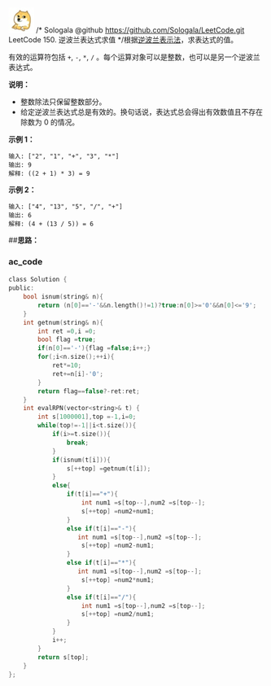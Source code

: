 ![](https://github.com/Sologala/SomeThings/blob/master/face.jpg?raw=true)
/*
    Sologala   @github    https://github.com/Sologala/LeetCode.git
    LeetCode   150. 逆波兰表达式求值
*/根据[逆波兰表示法](https://baike.baidu.com/item/%E9%80%86%E6%B3%A2%E5%85%B0%E5%BC%8F/128437)，求表达式的值。

有效的运算符包括 `+`, `-`, `*`, `/` 。每个运算对象可以是整数，也可以是另一个逆波兰表达式。

**说明：**

- 整数除法只保留整数部分。
- 给定逆波兰表达式总是有效的。换句话说，表达式总会得出有效数值且不存在除数为 0 的情况。

**示例 1：**

```
输入: ["2", "1", "+", "3", "*"]
输出: 9
解释: ((2 + 1) * 3) = 9
```

**示例 2：**

```
输入: ["4", "13", "5", "/", "+"]
输出: 6
解释: (4 + (13 / 5)) = 6
```

##**思路：**

### **ac_code**

```c
class Solution {
public:
    bool isnum(string& n){
        return (n[0]=='-'&&n.length()!=1)?true:n[0]>='0'&&n[0]<='9';
    }
    int getnum(string& n){
        int ret =0,i =0;
        bool flag =true;
        if(n[0]=='-'){flag =false;i++;}
        for(;i<n.size();++i){
            ret*=10;
            ret+=n[i]-'0';
        }
        return flag==false?-ret:ret;
    }
    int evalRPN(vector<string>& t) {
        int s[1000001],top =-1,i=0;
        while(top!=-1||i<t.size()){
            if(i>=t.size()){
                break;
            }
            if(isnum(t[i])){
                s[++top] =getnum(t[i]);
            }
            else{
                if(t[i]=="+"){
                    int num1 =s[top--],num2 =s[top--];
                    s[++top] =num2+num1;
                }
                else if(t[i]=="-"){
                   int num1 =s[top--],num2 =s[top--];
                    s[++top] =num2-num1;
                }
                else if(t[i]=="*"){
                   int num1 =s[top--],num2 =s[top--];
                    s[++top] =num2*num1;
                }
                else if(t[i]=="/"){
                    int num1 =s[top--],num2 =s[top--];
                    s[++top] =num2/num1;
                }
            }
            i++;
        }
        return s[top];
    }
};
```